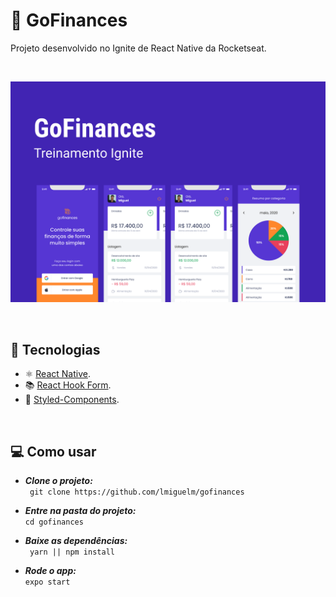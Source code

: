 # 💬 GoFinances

Projeto desenvolvido no Ignite de React Native da Rocketseat.

<br>

![GoFinances](.github/GoFinances.svg)

<br>

<!-- ## 🟢 Experimente agora

Disponível [aqui](https://letmeask-pearl.vercel.app/).

<br>

## 🎥 Video de demosntração

![Letmeask](.github/letmeask.gif)

<br> -->

## 🚀 Tecnologias

- ⚛️ [React Native](https://reactnative.dev/).
- 📚 [React Hook Form](https://react-hook-form.com/).
- 💅 [Styled-Components](https://styled-components.com/).

<br>

## 💻 Como usar

- **_Clone o projeto:_** <br>
  ` git clone https://github.com/lmiguelm/gofinances`

- **_Entre na pasta do projeto:_** <br>
  `cd gofinances`

- **_Baixe as dependências:_** <br>
  ` yarn || npm install`

- **_Rode o app:_** <br>
  `expo start`

<br>

<!-- ## 📝 Licença

Esse projeto está sob a licença MIT. Veja o arquivo [LICENSE](https://github.com/lmiguelm/Letmeask/blob/master/LICENSE.md) para mais detalhe -->

